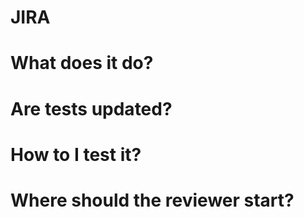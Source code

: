 # JIRA

# What does it do?

# Are tests updated?

# How to I test it?

# Where should the reviewer start?
